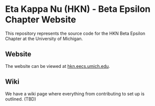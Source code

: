 # Eta Kappa Nu (HKN) - Beta Epsilon Chapter Website

This repository represents the source code for the HKN Beta Epsilon Chapter at the University of Michigan.

## Website

The website can be viewed at [hkn.eecs.umich.edu](https://hkn.eecs.umich.edu).

## Wiki

We have a wiki page where everything from contributing to set up is outlined. (TBD)